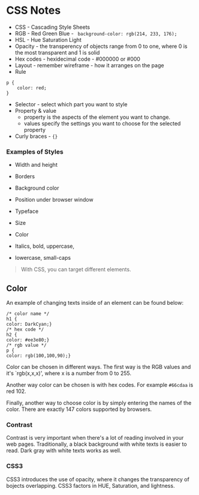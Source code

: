 # CSS Notes

- CSS - Cascading Style Sheets
- RGB - Red Green Blue - ` background-color: rgb(214, 233, 176);`
- HSL - Hue Saturation Light
- Opacity - the transperency of objects range from 0 to one, where 0 is the most transparent and 1 is solid 
- Hex codes - hexidecimal code - #000000 or #000
- Layout - remember wireframe - how it arranges on the page
- Rule
```
p {
    color: red;
}
```
- Selector - select which part you want to style
- Property & value 
    - property is the aspects of the element you want to change.
    - values specify the settings you want to choose for the selected property
- Curly braces - `{}`

### Examples of Styles

- Width and height
- Borders
- Background color
- Position under browser window

- Typeface
- Size
- Color
- Italics, bold, uppercase,
- lowercase, small-caps

> With CSS, you can target different elements.

## Color

An example of changing texts inside of an element can be found below:

```
/* color name */
h1 {
color: DarkCyan;}
/* hex code */
h2 {
color: #ee3e80;}
/* rgb value */
p {
color: rgb(100,100,90);}
```
Color can be chosen in different ways. The first way is the RGB values and it's `rgb(x,x,x)', where x is a number from 0 to 255.

Another way color can be chosen is with hex codes. For example `#66cdaa` is red 102.

Finally, another way to choose color is by simply entering the names of the color. There are exactly 147 colors supported by browsers.

### Contrast

Contrast is very important when there's a lot of reading involved in your web pages. Traditionally, a black background with white texts is easier to read. Dark gray with white texts works as well.

### CSS3

CSS3 introduces the use of opacity, where it changes the transparency of bojects overlapping. CSS3 factors in HUE, Saturation, and lightness.